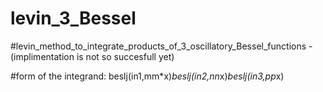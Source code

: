 # levin_3_Bessel

#levin_method_to_integrate_products_of_3_oscillatory_Bessel_functions -(implimentation is not so succesfull yet)

#form of the integrand: beslj(in1,mm*x)*beslj(in2,nn*x)*beslj(in3,pp*x)

